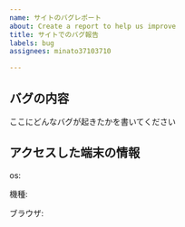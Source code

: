```yaml
---
name: サイトのバグレポート
about: Create a report to help us improve
title: サイトでのバグ報告
labels: bug
assignees: minato37103710

---
```


## バグの内容

ここにどんなバグが起きたかを書いてください

## アクセスした端末の情報

os:

機種:

ブラウザ:
